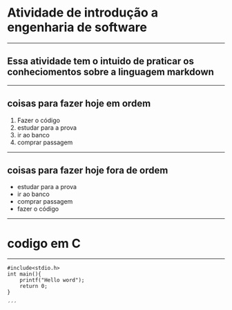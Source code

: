 # Atividade de introdução a engenharia de software

----

## Essa atividade tem o intuido de praticar os conheciomentos sobre a linguagem markdown

----

## coisas para fazer hoje em ordem 

1. Fazer o código
2. estudar para a prova
3. ir ao banco
4. comprar passagem 

----

## coisas para fazer hoje fora de ordem 

- estudar para a prova 
- ir ao banco 
- comprar passagem 
- fazer o código 

----

# codigo em C

----

```
#include<stdio.h>
int main(){
    printf("Hello word");
    return 0;
}

´´´

